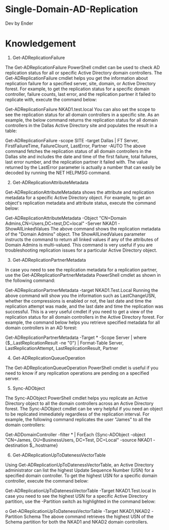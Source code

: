 # Single-Domain-AD-Replication
Dev by Ender

# Knowledgement 

1. Get-ADReplicationFailure

The Get-ADReplicationFailure PowerShell cmdlet can be used to check AD replication status for all or specific Active Directory domain controllers. The Get-ADReplicationFailure cmdlet helps you get the information about replication failure for a specified server, site, domain, or Active Directory forest. For example, to get the replication status for a specific domain controller, failure counts, last error, and the replication partner it failed to replicate with, execute the command below:

Get-ADReplicationFailure NKAD1.test.local
You can also set the scope to see the replication status for all domain controllers in a specific site. As an example, the below command returns the replication status for all domain controllers in the Dallas Active Directory site and populates the result in a table:

Get-ADReplicationFailure -scope SITE -target Dallas | FT Server, FirstFailureTime, FailureClount, LastError, Partner -AUTO
The above command fetches the replication status of all domain controllers in the Dallas site and includes the date and time of the first failure, total failures, last error number, and the replication partner it failed with. The value returned by the LastError parameter is actually a number that can easily be decoded by running the NET HELPMSG <Error Number> command.

2. Get-ADReplicationAttributeMetadata

Get-ADReplicationAttributeMetadata shows the attribute and replication metadata for a specific Active Directory object. For example, to get an object's replication metadata and attribute status, execute the command below:

Get-ADReplicationAttributeMetadata -Object "CN=Domain Admins,CN=Users,DC=test,DC=local" -Server NKAD1 -ShowAllLinkedValues
The above command shows the replication metadata of the "Domain Admins" object. The ShowAllLinedValues parameter instructs the command to return all linked values if any of the attributes of Domain Admins is multi-valued. This command is very useful if you are troubleshooting replication issues for a particular Active Directory object.

3. Get-ADReplicationPartnerMetadata

In case you need to see the replication metadata for a replication partner, use the Get-ADReplicationPartnerMetadata PowerShell cmdlet as shown in the following command:

Get-ADReplicationPartnerMetadata -target NKAD1.Test.Local
Running the above command will show you the information such as LastChangeUSN, whether the compressions is enabled or not, the last date and time the replication attempt was made, and the last date and time the replication was successful. This is a very useful cmdlet if you need to get a view of the replication status for all domain controllers in the Active Directory forest. For example, the command below helps you retrieve specified metadata for all domain controllers in an AD forest:

Get-ADReplicationPartnerMetadata -Target * -Scope Server | where {$_.LastReplicationResult -ne "0"} | Format-Table Server, LastReplicationAttempt, LastReplicationResult, Partner

4. Get-ADReplicationQueueOperation

The Get-ADReplicationQueueOperation PowerShell cmdlet is useful if you need to know if any replication operations are pending on a specified server.

5. Sync-ADObject

The Sync-ADObject PowerShell cmdlet helps you replicate an Active Directory object to all the domain controllers across an Active Directory forest. The Sync-ADObject cmdlet can be very helpful if you need an object to be replicated immediately regardless of the replication interval. For example, the following command replicates the user "James" to all the domain controllers:

Get-ADDomainController -filter * | ForEach {Sync-ADObject -object "CN=James, OU=BusinessUsers, DC=Test, DC=Local" -source NKAD1 -destination $_.hostname}

6. Get-ADReplicationUpToDatenessVectorTable

Using Get-ADReplicationUpToDatenessVectorTable, an Active Directory administrator can list the highest Update Sequence Number (USN) for a specified domain controller. To get the highest USN for a specific domain controller, execute the command below:

Get-ADReplicationUpToDatenessVectorTable -Target NKAD1.Test.local
In case you need to see the highest USN for a specific Active Directory partition, use the -Partition switch as highlighted in the command below:

o  Get-ADReplicationUpToDatenessVectorTable -Target NKAD1,NKAD2 -Partition Schema
The above command retrieves the highest USN of the Schema partition for both the NKAD1 and NKAD2 domain controllers.
